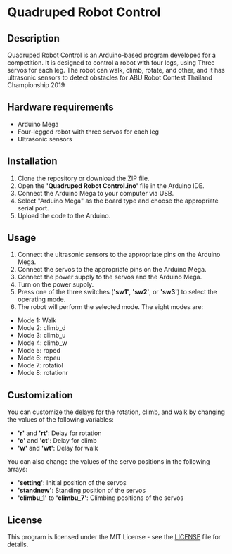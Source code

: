 # Quadruped Robot Control
## Description
Quadruped Robot Control is an Arduino-based program developed for a competition. It is designed to control a robot with four legs, using Three servos for each leg. The robot can walk, climb, rotate, and other, and it has ultrasonic sensors to detect obstacles for ABU Robot Contest Thailand Championship 2019

## Hardware requirements
- Arduino Mega
- Four-legged robot with three servos for each leg
- Ultrasonic sensors
## Installation
1. Clone the repository or download the ZIP file.
2. Open the <b>'Quadruped Robot Control.ino'</b> file in the Arduino IDE.
3. Connect the Arduino Mega to your computer via USB.
4. Select "Arduino Mega" as the board type and choose the appropriate serial port.
5. Upload the code to the Arduino.
## Usage
1. Connect the ultrasonic sensors to the appropriate pins on the Arduino Mega.
2. Connect the servos to the appropriate pins on the Arduino Mega.
3. Connect the power supply to the servos and the Arduino Mega.
4. Turn on the power supply.
5. Press one of the three switches (<b>'sw1'</b>, <b>'sw2'</b>, or <b>'sw3'</b>) to select the operating mode.
6. The robot will perform the selected mode. The eight modes are:
- Mode 1: Walk
- Mode 2: climb_d
- Mode 3: climb_u
- Mode 4: climb_w
- Mode 5: roped
- Mode 6: ropeu
- Mode 7: rotatiol
- Mode 8: rotationr
## Customization
You can customize the delays for the rotation, climb, and walk by changing the values of the following variables:

- <b>'r'</b> and <b>'rt'</b>: Delay for rotation
- <b>'c'</b> and <b>'ct'</b>: Delay for climb
- <b>'w'</b> and <b>'wt'</b>: Delay for walk

You can also change the values of the servo positions in the following arrays:

- <b>'setting'</b>: Initial position of the servos
- <b>'standnew'</b>: Standing position of the servos
- <b>'climbu_1'</b> to <b>'climbu_7'</b>: Climbing positions of the servos
## License

This program is licensed under the MIT License - see the [LICENSE](LICENSE) file for details.
